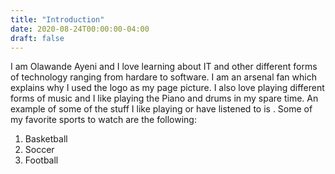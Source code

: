 ```yaml
---
title: "Introduction"
date: 2020-08-24T00:00:00-04:00
draft: false
---
```

I am Olawande Ayeni and I love learning about IT and other different forms of technology ranging from hardare to software. I am an arsenal fan which explains why I used the  logo as my page picture. I also love playing different forms of music and I like playing the Piano and drums in my spare time.
An example of some of the stuff I like playing or have listened to is <a href="https://www.youtube.com/watch?v=Jd1X5JWaGgQ"></a>. Some of my favorite sports to watch are the following:
<ol>
  <li>Basketball</li>
  <li>Soccer</li>
  <li>Football</li>
</ol>

